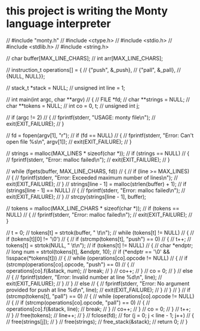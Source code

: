 # this project is writing the Monty language interpreter
// #include "monty.h"
// #include <ctype.h>
// #include <stdio.h>
// #include <stdlib.h>
// #include <string.h>

// char buffer[MAX_LINE_CHARS];
// int arr[MAX_LINE_CHARS];

// instruction_t operations[] = {
// 	{"push", &_push},
// 	{"pall", &_pall},
// 	{NULL, NULL}};

// stack_t *stack = NULL;
// unsigned int line = 1;

// int main(int argc, char **argv)
// {
// 	FILE *fd;
// 	char **strings = NULL;
// 	char **tokens = NULL;
// 	int co = 0, t;
// 	unsigned int j;

// 	if (argc != 2)
// 	{
// 		fprintf(stderr, "USAGE: monty file\n");
// 		exit(EXIT_FAILURE);
// 	}

// 	fd = fopen(argv[1], "r");
// 	if (fd == NULL)
// 	{
// 		fprintf(stderr, "Error: Can't open file %s\n", argv[1]);
// 		exit(EXIT_FAILURE);
// 	}

// 	strings = malloc(MAX_LINES * sizeof(char *));
// 	if (strings == NULL)
// 	{
// 		fprintf(stderr, "Error: malloc failed\n");
// 		exit(EXIT_FAILURE);
// 	}

// 	while (fgets(buffer, MAX_LINE_CHARS, fd))
// 	{
// 		if (line >= MAX_LINES)
// 		{
// 			fprintf(stderr, "Error: Exceeded maximum number of lines\n");
// 			exit(EXIT_FAILURE);
// 		}
// 		strings[line - 1] = malloc(strlen(buffer) + 1);
// 		if (strings[line - 1] == NULL)
// 		{
// 			fprintf(stderr, "Error: malloc failed\n");
// 			exit(EXIT_FAILURE);
// 		}
// 		strcpy(strings[line - 1], buffer);

// 		tokens = malloc(MAX_LINE_CHARS * sizeof(char *));
// 		if (tokens == NULL)
// 		{
// 			fprintf(stderr, "Error: malloc failed\n");
// 			exit(EXIT_FAILURE);
// 		}

// 		t = 0;
// 		tokens[t] = strtok(buffer, " \t\n");
// 		while (tokens[t] != NULL)
// 		{
// 			if (tokens[t][0] != '\0')
// 			{
// 			if (strcmp(tokens[t], "push") == 0)
// 			{
// 				t++;
// 				tokens[t] = strtok(NULL, " \t\n");
// 				if (tokens[t] != NULL)
// 				{
// 					char *endptr;
// 					long num = strtol(tokens[t], &endptr, 10);
// 					if (*endptr == '\0' && !isspace(*tokens[t]))
// 					{
// 						while (operations[co].opcode != NULL)
// 						{
// 							if (strcmp(operations[co].opcode, "push") == 0)
// 							{
// 								operations[co].f(&stack, num);
// 								break;
// 							}
// 							co++;
// 						}
// 						co = 0;
// 					}
// 					else
// 					{
// 						fprintf(stderr, "Error: Invalid number at line %d\n", line);
// 						exit(EXIT_FAILURE);
// 					}
// 				}
// 				else
// 				{
// 					fprintf(stderr, "Error: No argument provided for push at line %d\n", line);
// 					exit(EXIT_FAILURE);
// 				}
// 			}
// 			}
// 			if (strcmp(tokens[t], "pall") == 0)
// 			{
// 				while (operations[co].opcode != NULL)
// 				{
// 					if (strcmp(operations[co].opcode, "pall") == 0)
// 					{
// 						operations[co].f(&stack, line);
// 						break;
// 					}
// 					co++;
// 				}
// 				co = 0;
// 			}
// 			t++;
// 		}
// 		free(tokens);
// 		line++;
// 	}
// 	fclose(fd);
// 	for (j = 0; j < line - 1; j++)
// 	{
// 		free(strings[j]);
// 	}
// 	free(strings);
// 	free_stack(&stack);
// 	return 0;
// }
